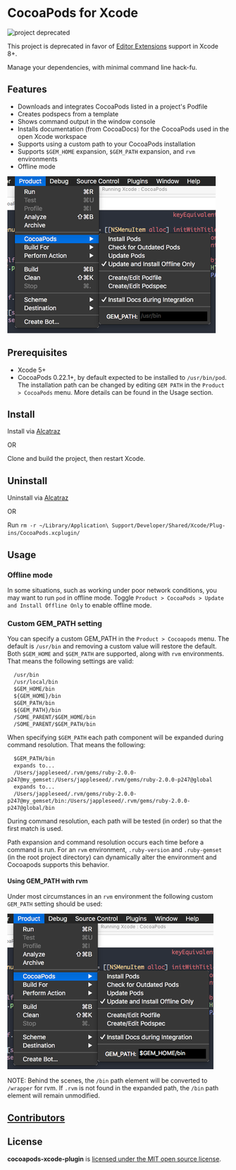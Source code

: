 # CocoaPods for Xcode

![project deprecated](https://img.shields.io/badge/project%20status-deprecated-red.svg)

This project is deprecated in favor of [Editor Extensions](https://developer.apple.com/videos/play/wwdc2016/414/) support in Xcode 8+.

Manage your dependencies, with minimal command line hack-fu.

## Features

- Downloads and integrates CocoaPods listed in a project's Podfile
- Creates podspecs from a template
- Shows command output in the window console
- Installs documentation (from CocoaDocs) for the CocoaPods used in the open Xcode workspace
- Supports using a custom path to your CocoaPods installation
- Supports `$GEM_HOME` expansion, `$GEM_PATH` expansion, and `rvm` environments
- Offline mode

![Menu](menu.png)


## Prerequisites

- Xcode 5+
- CocoaPods 0.22.1+, by default expected to be installed to `/usr/bin/pod`. The installation path can be changed by editing `GEM PATH` in the `Product > CocoaPods` menu. More details can be found in the Usage section.


## Install

Install via [Alcatraz](http://alcatraz.io/)

OR

Clone and build the project, then restart Xcode.

## Uninstall

Uninstall via [Alcatraz](http://alcatraz.io/)

OR

Run `rm -r ~/Library/Application\ Support/Developer/Shared/Xcode/Plug-ins/CocoaPods.xcplugin/`

## Usage

### Offline mode

In some situations, such as working under poor network conditions, you may want to run `pod` in
offline mode. Toggle `Product > CocoaPods > Update and Install Offline Only` to enable offline mode.

### Custom GEM_PATH setting

You can specify a custom GEM_PATH in the `Product > Cocoapods` menu. The default is `/usr/bin` and removing a custom value will restore the default. Both `$GEM_HOME` and `$GEM_PATH` are supported, along with `rvm` environments. That means the following settings are valid:

```
  /usr/bin
  /usr/local/bin
  $GEM_HOME/bin
  ${GEM_HOME}/bin
  $GEM_PATH/bin
  ${GEM_PATH}/bin
  /SOME_PARENT/$GEM_HOME/bin
  /SOME_PARENT/$GEM_PATH/bin
```

When specifying `$GEM_PATH` each path component will be expanded during command resolution. That means the following:

```
  $GEM_PATH/bin
  expands to...
  /Users/jappleseed/.rvm/gems/ruby-2.0.0-p247@my_gemset:/Users/jappleseed/.rvm/gems/ruby-2.0.0-p247@global
  expands to...
  /Users/jappleseed/.rvm/gems/ruby-2.0.0-p247@my_gemset/bin:/Users/jappleseed/.rvm/gems/ruby-2.0.0-p247@global/bin
```

During command resolution, each path will be tested (in order) so that the first match is used.

Path expansion and command resolution occurs each time before a command is run. For an `rvm` environment, `.ruby-version` and `.ruby-gemset` (in the root project directory) can dynamically alter the environment and Cocoapods supports this behavior.

#### Using GEM_PATH with rvm

Under most circumstances in an `rvm` environment the following custom `GEM_PATH` setting should be used:

![Suitable rvm setting](menu_rvm.png)

NOTE: Behind the scenes, the `/bin` path element will be converted to `/wrapper` for rvm. If `.rvm` is not found in the expanded path, the `/bin` path element will remain unmodified.

## [Contributors](https://github.com/kattrali/cocoapods-xcode-plugin/graphs/contributors)

## License

**cocoapods-xcode-plugin** is [licensed under the MIT open source license](https://github.com/kattrali/cocoapods-xcode-plugin/blob/master/LICENSE).
